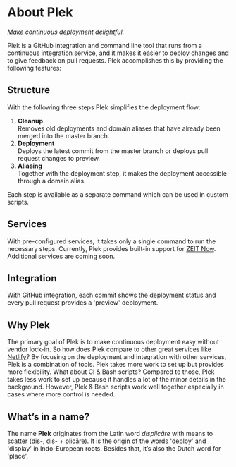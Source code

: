 # About Plek

*Make continuous deployment delightful.*

Plek is a GitHub integration and command line tool that runs from a continuous integration service, and it makes it easier to deploy changes and to give feedback on pull requests. Plek accomplishes this by providing the following features:

## Structure

With the following three steps Plek simplifies the deployment flow:

1. **Cleanup**  
   Removes old deployments and domain aliases that have already been merged into the master branch.
2. **Deployment**  
   Deploys the latest commit from the master branch or deploys pull request changes to preview.
3. **Aliasing**  
   Together with the deployment step, it makes the deployment accessible through a domain alias.

Each step is available as a separate command which can be used in custom scripts.

## Services

With pre-configured services, it takes only a single command to run the necessary steps. Currently, Plek provides built-in support for [ZEIT Now](https://zeit.co/now). Additional services are coming soon.

## Integration

With GitHub integration, each commit shows the deployment status and every pull request provides a 'preview' deployment.

## Why Plek

The primary goal of Plek is to make continuous deployment easy without vendor lock-in. So how does Plek compare to other great services like [Netlify](https://www.netlify.com/)? By focusing on the deployment and integration with other services, Plek is a combination of tools. Plek takes more work to set up but provides more flexibility. What about CI & Bash scripts? Compared to those, Plek takes less work to set up because it handles a lot of the minor details in the background. However, Plek & Bash scripts work well together especially in cases where more control is needed.

## What’s in a name?

The name **Plek** originates from the Latin word *displicāre* with means to scatter (dis-, dis- + plicāre). It is the origin of the words 'deploy' and 'display' in Indo-European roots. Besides that, it’s also the Dutch word for 'place'.
